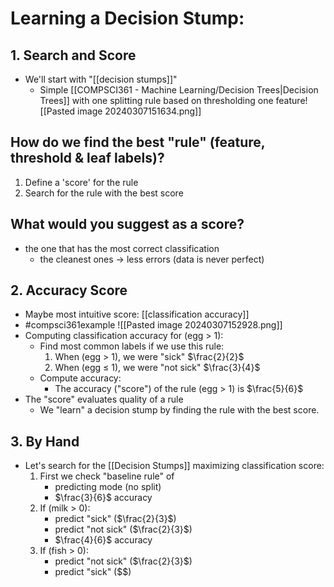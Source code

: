 # Learning a Decision Stump: 
## 1. Search and Score
- We'll start with "[[decision stumps]]"
	- Simple [[COMPSCI361 - Machine Learning/Decision Trees|Decision Trees]] with one splitting rule based on thresholding one feature![[Pasted image 20240307151634.png]]

## How do we find the best "rule" (feature, threshold & leaf labels)?
1. Define a 'score' for the rule
2. Search for the rule with the best score

## What would you suggest as a score?
- the one that has the most correct classification
	- the cleanest ones $\rightarrow$ less errors (data is never perfect)

## 2. Accuracy Score
- Maybe most intuitive score: [[classification accuracy]]
- #compsci361example ![[Pasted image 20240307152928.png]]
- Computing classification accuracy for (egg > 1):
	- Find most common labels if we use this rule:
		1. When (egg $\gt$ 1), we were "sick" $\frac{2}{2}$
		2. When (egg $\leq$ 1), we were "not sick" $\frac{3}{4}$
	- Compute accuracy:
		- The accuracy ("score") of the rule (egg > 1) is $\frac{5}{6}$
- The "score" evaluates quality of a rule
	- We "learn" a decision stump by finding the rule with the best score.

## 3. By Hand
- Let's search for the [[Decision Stumps]] maximizing classification score:
	1. First we check "baseline rule" of 
		- predicting mode (no split)
		- $\frac{3}{6}$ accuracy
	2. If (milk > 0): 
		- predict "sick" ($\frac{2}{3}$) 
		- predict "not sick" ($\frac{2}{3}$)
		- $\frac{4}{6}$ accuracy
	3. If (fish > 0):
		- predict "not sick" ($\frac{2}{3}$)
		- predict "sick" ($\$)